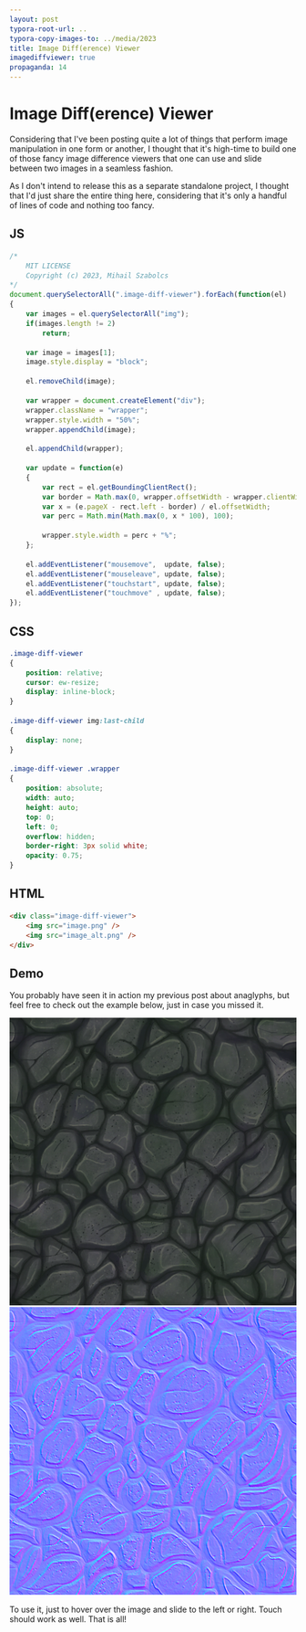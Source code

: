 ```yaml
---
layout: post
typora-root-url: ..
typora-copy-images-to: ../media/2023
title: Image Diff(erence) Viewer
imagediffviewer: true
propaganda: 14
---
```


Image Diff(erence) Viewer
=========================

Considering that I've been posting quite a lot of things that perform image manipulation in one form or another, I thought that it's high-time to build one of those fancy image difference viewers that one can use and slide between two images in a seamless fashion.

As I don't intend to release this as a separate standalone project, I thought that I'd just share the entire thing here, considering that it's only a handful of lines of code and nothing too fancy.

## JS

```js
/*
	MIT LICENSE
	Copyright (c) 2023, Mihail Szabolcs
*/
document.querySelectorAll(".image-diff-viewer").forEach(function(el)
{
	var images = el.querySelectorAll("img");
	if(images.length != 2)
		return;

	var image = images[1];
	image.style.display = "block";

	el.removeChild(image);

	var wrapper = document.createElement("div");
	wrapper.className = "wrapper";
	wrapper.style.width = "50%";
	wrapper.appendChild(image);

	el.appendChild(wrapper);

	var update = function(e)
	{
		var rect = el.getBoundingClientRect();
		var border = Math.max(0, wrapper.offsetWidth - wrapper.clientWidth);
		var x = (e.pageX - rect.left - border) / el.offsetWidth;
		var perc = Math.min(Math.max(0, x * 100), 100);

		wrapper.style.width = perc + "%";
	};

	el.addEventListener("mousemove",  update, false);
    el.addEventListener("mouseleave", update, false);
	el.addEventListener("touchstart", update, false);
	el.addEventListener("touchmove" , update, false);
});
```

## CSS

```css
.image-diff-viewer
{
	position: relative;
	cursor: ew-resize;
	display: inline-block;
}

.image-diff-viewer img:last-child
{
	display: none;
}

.image-diff-viewer .wrapper
{
	position: absolute;
	width: auto;
	height: auto;
	top: 0;
	left: 0;
	overflow: hidden;
	border-right: 3px solid white;
	opacity: 0.75;
}
```

## HTML

```html
<div class="image-diff-viewer">
    <img src="image.png" />
    <img src="image_alt.png" />
</div>
```

## Demo

You probably have seen it in action my previous post about anaglyphs, but feel free to check out the  example below, just in case you missed it.

<div class="image-diff-viewer">
<img src="/media/2023/StoneFloorTexture_0.png" />
<img src="/media/2023/output-final.png" />
</div>

To use it, just to hover over the image and slide to the left or right. Touch should work as well. That is all!
